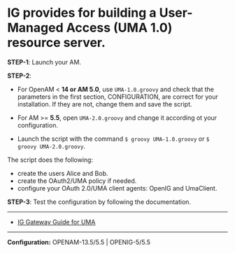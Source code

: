 IG provides for building a User-Managed Access (UMA 1.0) resource server.
======
**STEP-1**: Launch your AM.

**STEP-2**: 
- For OpenAM < **14 or AM 5.0**, use `UMA-1.0.groovy` and check that the parameters in the first section, 
CONFIGURATION, are correct for your installation. If they are not, change them and save the script.

- For AM >= **5.5**, open `UMA-2.0.groovy` and change it according ot your configuration.

- Launch the script with the command `$ groovy UMA-1.0.groovy` or `$ groovy UMA-2.0.groovy`.

The script does the following:
- create the users Alice and Bob.
- create the OAuth2/UMA policy if needed.
- configure your OAuth 2.0/UMA client agents: OpenIG and UmaClient.

**STEP-3**: Test the configuration by following the documentation.

----------
* [IG Gateway Guide for UMA](https://backstage.forgerock.com/docs/openig/5.0/gateway-guide#chap-uma)
----------

**Configuration:** OPENAM-13.5/5.5 | OPENIG-5/5.5
